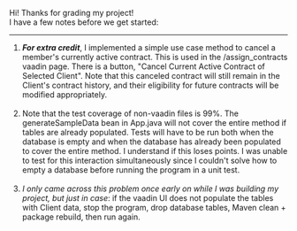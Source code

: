 Hi!  Thanks for grading my project!\
I have a few notes before we get started:
***

1. _**For extra credit**_, I implemented a simple use case method to
   cancel a member's currently active contract. This is used in the
   /assign_contracts vaadin page. There is a button,
   "Cancel Current Active Contract of Selected Client". Note that
   this canceled contract will still remain in the Client's contract history,
   and their eligibility for future contracts will be modified appropriately.
   <br></br>
2. Note that the test coverage of non-vaadin files is 99%. The generateSampleData bean in App.java
   will not cover
   the entire method if tables are already populated. Tests will have
   to be run both when the database is empty and when
   the database has already been populated to cover the entire method.
   I understand if this loses points. I was unable to test for this
   interaction simultaneously since I couldn't solve how to empty a
   database before running the program in a unit test.
   <br></br>
3. _I only came across this problem once early on while I was building my project,
   but just in case_: if the vaadin UI does not populate the tables with
   Client data, stop the program, drop database tables, Maven clean +
   package rebuild, then run again.